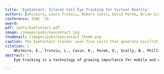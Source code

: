 ```yaml
---
title: 'EyeContact: Scleral Coil Eye Tracking for Virtual Reality'
authors: [whitmire, Laura Trutoiu, Robert Cavin, David Perek, Brian Scally, James O. Phillips, patel]
conference: ISWC '16
award:
pdf: /pdfs/EyeContact.pdf
image: /images/pubs/eyecontact.jpg
thumbnail: /images/pubs/eyecontact_thumb.png
caption: The EyeContact tracker uses five coils that generate oscillating magnetic fields. By examining the signal in the scleral coil worn by the user, we are able to reconstruct the eye's orientation. Our model is able to predict eye gaze orientation with a mean error of 0.094 degrees.
citation: |
    Whitmire, E., Trutoiu, L., Cavin, R., Perek, D., Scally, B., Phillips, J., & Patel, S. (2016, September). EyeContact: Scleral Coil Eye Tracking for Virtual Reality. In Proceedings of the 2016 ACM International Symposium on Wearable Computers. ACM. (in press)
abstract: |
    Eye tracking is a technology of growing importance for mobile and wearable systems, particularly for newly emerging virtual and augmented reality applications (VR and AR). Current eye tracking solutions for wearable AR and VR headsets rely on optical tracking and achieve a typical accuracy of 0.5° to 1°. We investigate a high temporal and spatial resolution eye tracking system based on magnetic tracking using scleral search coils. This technique has historically relied on large generator coils several meters in diameter or requires a restraint for the user’s head. We propose a wearable scleral search coil tracking system that allows the user to walk around, and eliminates the need for a head restraint or room-sized coils. Our technique involves a unique placement of generator coils as well as a new calibration approach that accounts for the less uniform magnetic field created by the smaller coils. Using this technique, we can estimate the orientation of the eye with a mean calibrated accuracy of 0.094°.

---
```

